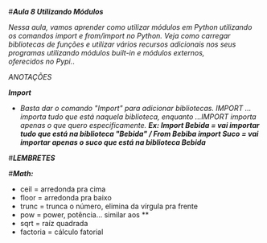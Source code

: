 #**_Aula 8 Utilizando Módulos_**

*Nessa aula, vamos aprender como utilizar módulos em Python utilizando os comandos import e from/import no Python. Veja como carregar bibliotecas de funções e utilizar vários recursos adicionais nos seus programas utilizando módulos built-in e módulos externos, oferecidos no Pypi.*.

_ANOTAÇÕES_

**_Import_**
* _Basta dar o comando "Import" para adicionar bibliotecas. IMPORT ... importa tudo que está naquela biblioteca, enquanto ...IMPORT importa apenas o que quero especificamente. **Ex: Import Bebida = vai importar tudo que está na biblioteca "Bebida" / From Bebiba import Suco = vai importar apenas o suco que está na biblioteca Bebida**_

#**_LEMBRETES_**

#**_Math:_**
* ceil = arredonda pra cima
* floor = arredonda pra baixo
* trunc = trunca o número, elimina da vírgula pra frente
* pow = power, potência... similar aos **
* sqrt = raíz quadrada
* factoria = cálculo fatorial

